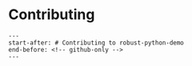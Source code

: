 # Contributing

```{include} ../CONTRIBUTING.md
---
start-after: # Contributing to robust-python-demo
end-before: <!-- github-only -->
---

```

[code of conduct]: codeofconduct

